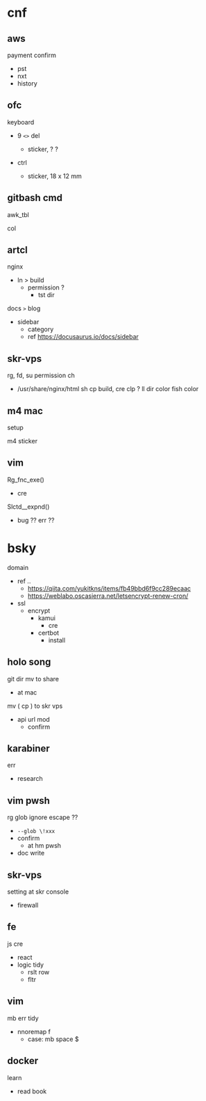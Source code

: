 
# cnf


## aws

payment confirm
- pst
- nxt
- history


## ofc

keyboard
- 9 `<>` del
  - sticker, ? ?

- ctrl
  - sticker, 18 x 12 mm


## gitbash cmd

awk_tbl

col


## artcl

nginx
- ln > build
  - permission ?
    - tst dir


docs `>` blog 
- sidebar
  - category
  - ref https://docusaurus.io/docs/sidebar


## skr-vps

rg, fd, 
su permission ch
- /usr/share/nginx/html
sh cp build, cre
clp ?
ll dir color
fish color


## m4 mac

setup


m4 sticker


## vim

Rg_fnc_exe()
- cre


Slctd__expnd()
- bug ?? err ??


# bsky

domain
- ref                                              .. 
  - https://qiita.com/yukitkns/items/fb49bbd6f9cc289ecaac
  - https://weblabo.oscasierra.net/letsencrypt-renew-cron/
- ssl
  - encrypt
    - kamui
      - cre
    - certbot
      - install


## holo song

git dir mv to share
- at mac


mv ( cp ) to skr vps
- api url mod
  - confirm


## karabiner

err
- research


## vim pwsh

rg glob ignore escape ??
- `--glob \!xxx`
- confirm
  - at hm pwsh
- doc write


## skr-vps

setting at skr console
- firewall


## fe

js cre
- react
- logic tidy
  - rslt row
  - fltr


## vim

mb err tidy
- nnoremap f
  - case: mb space $


## docker

learn
- read book



